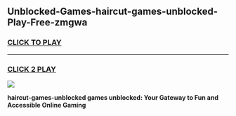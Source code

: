
## Unblocked-Games-haircut-games-unblocked-Play-Free-zmgwa
<h3>
<a href="https://premium76.site?title=haircut-games-unblocked&ref=18A1">CLICK TO PLAY</a></h3>
<hr>

<h3>
<a href="https://premium76.site?title=haircut-games-unblocked&ref=18A1">CLICK 2 PLAY</a>
  
</h3>

<a href="https://premium76.site?title=haircut-games-unblocked&ref=18A1"><img src="https://clearcache.store/games.png"></a>


**haircut-games-unblocked games unblocked: Your Gateway to Fun and Accessible Online Gaming**
